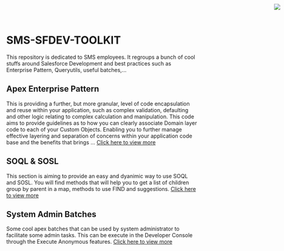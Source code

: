 <div style="text-align:right;top: 10px;position: absolute;right: 10px;" markdown="1">
	<img align="right" src="http://www.smsmt.com/hs-fs/hubfs/SMS_Logo-1.png?t=1490163156935&amp;width=300&amp;name=SMS_Logo-1.png"/>
</div>

# SMS-SFDEV-TOOLKIT
This repository is dedicated to SMS employees. It regroups a bunch of cool stuffs around Salesforce Development and best practices such as Enterprise Pattern, Queryutils, useful batches,...

## Apex Enterprise Pattern ##
This is providing a further, but more granular, level of code encapsulation and reuse within your application, such as complex validation, defaulting and other logic relating to complex calculation and manipulation. This code aims to provide guidelines as to how you can clearly associate Domain layer code to each of your Custom Objects. Enabling you to further manage effective layering and separation of concerns within your application code base and the benefits that brings ... [Click here to view more](https://github.com/davidbrowaeys/SMS-SFDEV-TOOLKIT/tree/master/Apex%20Enterprise%20Pattern)

## SOQL & SOSL ## 
This section is aiming to provide an easy and dyanimic way to use SOQL and SOSL. You will find methods that will help you to get a list of children group by parent in a map, methods to use FIND and suggestions. 
[Click here to view more](https://github.com/davidbrowaeys/SMS-SFDEV-TOOLKIT/tree/master/SOQL%20%26%20SOSL)


## System Admin Batches ## 
Some cool apex batches that can be used by system administrator to facilitate some admin tasks. This can be execute in the Developer Console through the Execute Anonymous features. 
[Click here to view more](https://github.com/davidbrowaeys/SMS-SFDEV-TOOLKIT/tree/master/System%20Admin%20Batches)


